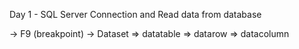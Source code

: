 Day 1 - SQL Server Connection and Read data from database

-> F9 (breakpoint)
-> Dataset => datatable => datarow => datacolumn